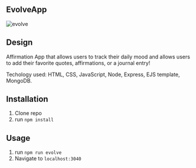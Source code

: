 ## EvolveApp

![evolve](https://gifs.com/gif/evolveapp-A672V9)

<!-- older gif will need to update eventually -->

## Design

Affirmation App that allows users to track their daily mood and allows users to add their favorite quotes, affirmations, or a journal entry! 

Techology used: HTML, CSS, JavaScript, Node, Express, EJS template, MongoDB. 

## Installation

1. Clone repo
2. run `npm install`

## Usage

1. run `npm run evolve`
2. Navigate to `localhost:3040`